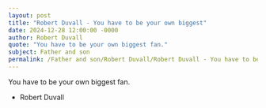 ```yaml
---
layout: post
title: "Robert Duvall - You have to be your own biggest"
date: 2024-12-28 12:00:00 -0000
author: Robert Duvall
quote: "You have to be your own biggest fan."
subject: Father and son
permalink: /Father and son/Robert Duvall/Robert Duvall - You have to be your own biggest
---
```


You have to be your own biggest fan.

- Robert Duvall
